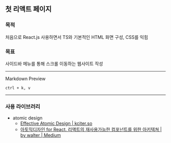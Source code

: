 ## 첫 리액트 페이지

### 목적

처음으로 React.js 사용하면서 TS와 기본적인 HTML 화면 구성, CSS를 익힘

### 목표

사이드바 메뉴를 통해 스크롤 이동하는 웹사이트 작성

---

Markdown Preview

    ctrl + k, v

---

### 사용 라이브러리

- atomic design
  - [Effective Atomic Design | kciter.so](https://kciter.so/posts/effective-atomic-design)
  - [아토믹디자인 for React. 리액트의 재사용가능한 컴포넌트를 위한 아키텍쳐 | by walter | Medium](https://medium.com/@inthewalter/atomic-design-for-react-514660f93ba)
